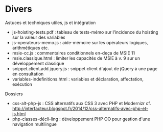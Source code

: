 Divers
========


Astuces et techniques utiles, js et intégration

* js-hoisting-tests.pdf : tableau de tests-mémo sur l'incidence du hoisting sur la valeur des variables
* js-operateurs-memo.js : aide-mémoire sur les opérateurs logiques, arithmétiques etc.
* msie-cc.js : commentaires conditionnels en-deça de MSIE 11
* msie.classique.html : limiter les capacités de MSIE à v. 9 sur un développement classique
* snippet.client.add.jquery.js : snippet client d'ajout de jQuery à une page en consultation
* variables-indefinitions.html : variables et déclaration, affectation, exécution

Dossiers

* css-alt-php-js : CSS alternatifs aux CSS 3 avec PHP et Modernizr cf. http://interfacteur.blogspot.fr/2014/12/css-alternatifs-avec-php-et-js.html
* php-classes-décli-ling : développement PHP OO pour gestion d'une navigation multilingue


